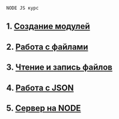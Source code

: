 ```
NODE JS курс
```
<h2>
  1. <a href="https://github.com/lilkost/NODE_COURSE/tree/main/NODE_1" style="color: currentColor;">Создание модулей</a>
</h2>
<h2>
  2. <a href="https://github.com/lilkost/NODE_COURSE/tree/main/NODE_2" style="color: currentColor;">Работа с файлами</a>
</h2>
<h2>
  3. <a href="https://github.com/lilkost/NODE_COURSE/tree/main/NODE_3" style="color: currentColor;">Чтение и запись файлов</a>
</h2>
<h2>
   4. <a href="https://github.com/lilkost/NODE_COURSE/tree/main/NODE_4" style="color: currentColor;">Работа с JSON</a>
</h2>
<h2>
   5. <a href="https://github.com/lilkost/NODE_COURSE/tree/main/SERVER_NODE" style="color: currentColor;">Сервер на NODE</a>
</h2>
